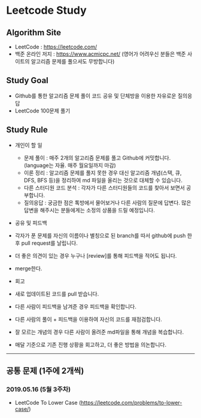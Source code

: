 # Leetcode Study

## Algorithm Site
- LeetCode : https://leetcode.com/
- 백준 온라인 저지 : https://www.acmicpc.net/ (영어가 어려우신 분들은 백준 사이트의 알고리즘 문제를 풀으셔도 무방합니다)


## Study Goal
- Github를 통한 알고리즘 문제 풀이 코드 공유 및 단체방을 이용한 자유로운 질의응답
- LeetCode 100문제 풀기

## Study Rule
- 개인이 할 일
  - 문제 풀이 : 매주 2개의 알고리즘 문제를 풀고 Github에 커밋합니다. (language는 자율. 매주 월요일까지 마감)
  - 이론 정리 : 알고리즘 문제를 풀지 못한 경우 대신 알고리즘 개념(스택, 큐, DFS, BFS 등)을 정리하여 md 파일을 올리는 것으로 대체할 수 있습니다.
  - 다른 스터디원 코드 분석 : 각자가 다른 스터디원들의 코드를 찾아서 보면서 공부합니다.
  - 질의응답 : 궁금한 점은 톡방에서 물어보거나 다른 사람의 질문에 답변다. 많은 답변을 해주시는 분들에게는 소정의 상품을 드릴 예정입니다.
  
 - 공유 및 피드백
  - 각자가 푼 문제를 자신의 이름이나 별칭으로 된 branch를 따서 github에 push 한 후 pull request를 날립니다.
  - 더 좋은 의견이 있는 경우 누구나 [review]를 통해 피드백을 적어도 됩니다.
  - merge한다.
 
 - 회고
  - 새로 업데이트된 코드를 pull 받습니다.
  - 다른 사람이 피드백을 남겨준 경우 피드백을 확인합니다. 
  - 다른 사람의 풀이 + 피드백을 이용하여 자신의 코드를 재점검합니다.
  - 잘 모르는 개념의 경우 다른 사람이 올려준 md파일을 통해 개념을 복습합니다.
  - 매달 기준으로 기존 진행 상황을 회고하고, 더 좋은 방법을 의논합니다.


---------------------------------------------------------------------------------------------------

## 공통 문제 (1주에 2개씩) 

### 2019.05.16 (5월 3주차)

- LeetCode To Lower Case (https://leetcode.com/problems/to-lower-case/)


